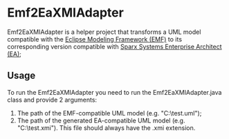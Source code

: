 # Emf2EaXMIAdapter
Emf2EaXMIAdapter is a helper project that transforms a UML model compatible with the [Eclipse Modeling Framework (EMF)](https://eclipse.org/modeling/emf/) to its corresponding version compatible with [Sparx Systems Enterprise Architect (EA)](http://www.sparxsystems.com.au/products/ea);

## Usage
To run the Emf2EaXMIAdapter you need to run the Emf2EaXMIAdapter.java class and provide 2 arguments:
  1. The path of the EMF-compatible UML model (e.g. "C:\test.uml");
  2. The path of the generated EA-compatible UML model (e.g. "C:\test.xmi"). This file should always have the .xmi extension.